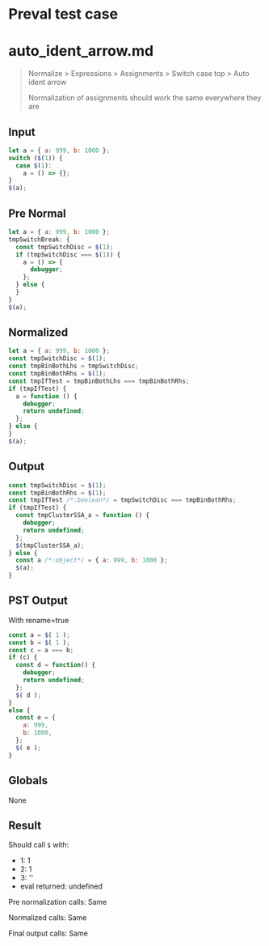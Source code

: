 # Preval test case

# auto_ident_arrow.md

> Normalize > Expressions > Assignments > Switch case top > Auto ident arrow
>
> Normalization of assignments should work the same everywhere they are

## Input

`````js filename=intro
let a = { a: 999, b: 1000 };
switch ($(1)) {
  case $(1):
    a = () => {};
}
$(a);
`````

## Pre Normal


`````js filename=intro
let a = { a: 999, b: 1000 };
tmpSwitchBreak: {
  const tmpSwitchDisc = $(1);
  if (tmpSwitchDisc === $(1)) {
    a = () => {
      debugger;
    };
  } else {
  }
}
$(a);
`````

## Normalized


`````js filename=intro
let a = { a: 999, b: 1000 };
const tmpSwitchDisc = $(1);
const tmpBinBothLhs = tmpSwitchDisc;
const tmpBinBothRhs = $(1);
const tmpIfTest = tmpBinBothLhs === tmpBinBothRhs;
if (tmpIfTest) {
  a = function () {
    debugger;
    return undefined;
  };
} else {
}
$(a);
`````

## Output


`````js filename=intro
const tmpSwitchDisc = $(1);
const tmpBinBothRhs = $(1);
const tmpIfTest /*:boolean*/ = tmpSwitchDisc === tmpBinBothRhs;
if (tmpIfTest) {
  const tmpClusterSSA_a = function () {
    debugger;
    return undefined;
  };
  $(tmpClusterSSA_a);
} else {
  const a /*:object*/ = { a: 999, b: 1000 };
  $(a);
}
`````

## PST Output

With rename=true

`````js filename=intro
const a = $( 1 );
const b = $( 1 );
const c = a === b;
if (c) {
  const d = function() {
    debugger;
    return undefined;
  };
  $( d );
}
else {
  const e = {
    a: 999,
    b: 1000,
  };
  $( e );
}
`````

## Globals

None

## Result

Should call `$` with:
 - 1: 1
 - 2: 1
 - 3: '<function>'
 - eval returned: undefined

Pre normalization calls: Same

Normalized calls: Same

Final output calls: Same
